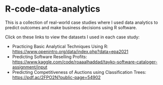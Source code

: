 # R-code-data-analytics
This is a collection of real-world case studies where I used data analytics to predict outcomes and make business decisions using R software.

Click on these links to view the datasets I used in each case study:
  - Practicing Basic Analytical Techniques Using R: https://www.openintro.org/data/index.php?data=epa2021
  - Predicting Software Reselling Profits: https://www.kaggle.com/code/roaaalhaddad/tayko-software-cataloger-assignment/input
  - Predicting Competitiveness of Auctions using Classification Trees: https://pdf.ac/2FPO2N?public-page=54902
